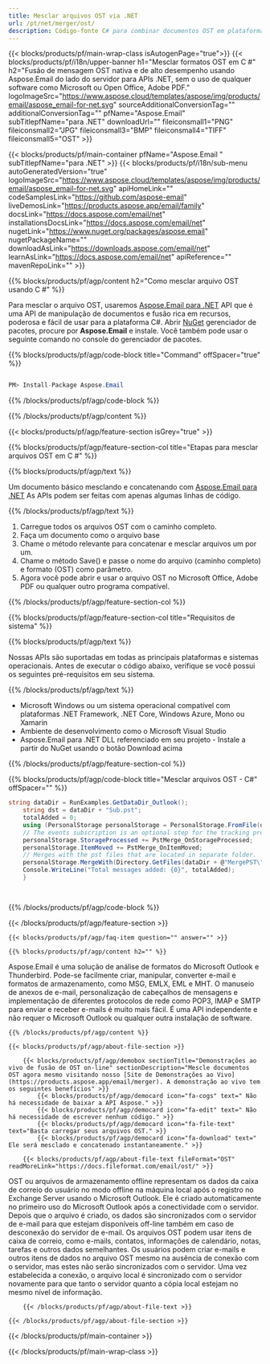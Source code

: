 ```yaml
---
title: Mesclar arquivos OST via .NET
url: /pt/net/merger/ost/
description: Código-fonte C# para combinar documentos OST em plataformas .NET Framework, .NET Core e Xamarin.
---
```


{{< blocks/products/pf/main-wrap-class isAutogenPage="true">}}
{{< blocks/products/pf/i18n/upper-banner h1="Mesclar formatos OST em C #" h2="Fusão de mensagem OST nativa e de alto desempenho usando Aspose.Email do lado do servidor para APIs .NET, sem o uso de qualquer software como Microsoft ou Open Office, Adobe PDF." logoImageSrc="https://www.aspose.cloud/templates/aspose/img/products/email/aspose_email-for-net.svg" sourceAdditionalConversionTag="" additionalConversionTag="" pfName="Aspose.Email" subTitlepfName="para .NET" downloadUrl="" fileiconsmall1="PNG" fileiconsmall2="JPG" fileiconsmall3="BMP" fileiconsmall4="TIFF" fileiconsmall5="OST" >}}

{{< blocks/products/pf/main-container pfName="Aspose.Email " subTitlepfName="para .NET" >}}
{{< blocks/products/pf/i18n/sub-menu autoGeneratedVersion="true" logoImageSrc="https://www.aspose.cloud/templates/aspose/img/products/email/aspose_email-for-net.svg" apiHomeLink="" codeSamplesLink="https://github.com/aspose-email" liveDemosLink="https://products.aspose.app/email/family" docsLink="https://docs.aspose.com/email/net" installationsDocsLink="https://docs.aspose.com/email/net" nugetLink="https://www.nuget.org/packages/aspose.email" nugetPackageName="" downloadAsLink="https://downloads.aspose.com/email/net" learnAsLink="https://docs.aspose.com/email/net" apiReference="" mavenRepoLink="" >}}

{{% blocks/products/pf/agp/content h2="Como mesclar arquivo OST usando C #" %}}

Para mesclar o arquivo OST, usaremos <a href="https://products.aspose.com/email/net">Aspose.Email para .NET</a> API que é uma API de manipulação de documentos e fusão rica em recursos, poderosa e fácil de usar para a plataforma C#. Abrir <a href="https://www.nuget.org/packages/aspose.email">NuGet</a> gerenciador de pacotes, procure por <b>Aspose.Email</b> e instale. Você também pode usar o seguinte comando no console do gerenciador de pacotes.

{{% blocks/products/pf/agp/code-block title="Command" offSpacer="true" %}}

```cs

PM> Install-Package Aspose.Email

```

{{% /blocks/products/pf/agp/code-block %}}

{{% /blocks/products/pf/agp/content %}}

{{< blocks/products/pf/agp/feature-section isGrey="true" >}}

{{% blocks/products/pf/agp/feature-section-col title="Etapas para mesclar arquivos OST em C #" %}}

{{% blocks/products/pf/agp/text %}}

 Um documento básico mesclando e concatenando com
 [Aspose.Email para .NET](https://products.aspose.com/email/net)
 As APIs podem ser feitas com apenas algumas linhas de código.

{{% /blocks/products/pf/agp/text %}}

1. Carregue todos os arquivos OST com o caminho completo.
1. Faça um documento como o arquivo base
1. Chame o método relevante para concatenar e mesclar arquivos um por um.
1. Chame o método Save() e passe o nome do arquivo (caminho completo) e formato (OST) como parâmetro.
1. Agora você pode abrir e usar o arquivo OST no Microsoft Office, Adobe PDF ou qualquer outro programa compatível.


{{% /blocks/products/pf/agp/feature-section-col %}}

{{% blocks/products/pf/agp/feature-section-col title="Requisitos de sistema" %}}

{{% blocks/products/pf/agp/text %}}

 Nossas APIs são suportadas em todas as principais plataformas e sistemas operacionais. Antes de executar o código abaixo, verifique se você possui os seguintes pré-requisitos em seu sistema.

{{% /blocks/products/pf/agp/text %}}

-  Microsoft Windows ou um sistema operacional compatível com plataformas .NET Framework, .NET Core, Windows Azure, Mono ou Xamarin
-  Ambiente de desenvolvimento como o Microsoft Visual Studio
-  Aspose.Email para .NET DLL referenciado em seu projeto - Instale a partir do NuGet usando o botão Download acima

{{% /blocks/products/pf/agp/feature-section-col %}}

{{% blocks/products/pf/agp/code-block title="Mesclar arquivos OST - C#" offSpacer="" %}}

```cs
string dataDir = RunExamples.GetDataDir_Outlook();
    string dst = dataDir + "Sub.pst";
    totalAdded = 0;
    using (PersonalStorage personalStorage = PersonalStorage.FromFile(dst)){
    // The events subscription is an optional step for the tracking process only.
    personalStorage.StorageProcessed += PstMerge_OnStorageProcessed;
    personalStorage.ItemMoved += PstMerge_OnItemMoved;
    // Merges with the pst files that are located in separate folder.
    personalStorage.MergeWith(Directory.GetFiles(dataDir + @"MergePST\"));
    Console.WriteLine("Total messages added: {0}", totalAdded);
    } 

       

```

{{% /blocks/products/pf/agp/code-block %}}

{{< /blocks/products/pf/agp/feature-section >}}

    {{< blocks/products/pf/agp/faq-item question="" answer="" >}}


<!-- aboutfile Starts -->

    {{% blocks/products/pf/agp/content h2="" %}}

Aspose.Email é uma solução de análise de formatos do Microsoft Outlook e Thunderbird. Pode-se facilmente criar, manipular, converter e-mail e formatos de armazenamento, como MSG, EMLX, EML e MHT. O manuseio de anexos de e-mail, personalização de cabeçalhos de mensagens e implementação de diferentes protocolos de rede como POP3, IMAP e SMTP para enviar e receber e-mails é muito mais fácil. É uma API independente e não requer o Microsoft Outlook ou qualquer outra instalação de software. 



    {{% /blocks/products/pf/agp/content %}}

    {{< blocks/products/pf/agp/about-file-section >}}

        {{< blocks/products/pf/agp/demobox sectionTitle="Demonstrações ao vivo de fusão de OST on-line" sectionDescription="Mescle documentos OST agora mesmo visitando nosso [Site de Demonstrações ao Vivo](https://products.aspose.app/email/merger). A demonstração ao vivo tem os seguintes benefícios" >}}
            {{< blocks/products/pf/agp/democard icon="fa-cogs" text=" Não há necessidade de baixar a API Aspose." >}}
            {{< blocks/products/pf/agp/democard icon="fa-edit" text=" Não há necessidade de escrever nenhum código." >}}
            {{< blocks/products/pf/agp/democard icon="fa-file-text" text="Basta carregar seus arquivos OST." >}}
            {{< blocks/products/pf/agp/democard icon="fa-download" text=" Ele será mesclado e concatenado instantaneamente." >}}

        {{< blocks/products/pf/agp/about-file-text fileFormat="OST" readMoreLink="https://docs.fileformat.com/email/ost/" >}}
OST ou arquivos de armazenamento offline representam os dados da caixa de correio do usuário no modo offline na máquina local após o registro no Exchange Server usando o Microsoft Outlook. Ele é criado automaticamente no primeiro uso do Microsoft Outlook após a conectividade com o servidor. Depois que o arquivo é criado, os dados são sincronizados com o servidor de e-mail para que estejam disponíveis off-line também em caso de desconexão do servidor de e-mail. Os arquivos OST podem usar itens de caixa de correio, como e-mails, contatos, informações de calendário, notas, tarefas e outros dados semelhantes. Os usuários podem criar e-mails e outros itens de dados no arquivo OST mesmo na ausência de conexão com o servidor, mas estes não serão sincronizados com o servidor. Uma vez estabelecida a conexão, o arquivo local é sincronizado com o servidor novamente para que tanto o servidor quanto a cópia local estejam no mesmo nível de informação.

        {{< /blocks/products/pf/agp/about-file-text >}}

    {{< /blocks/products/pf/agp/about-file-section >}}

<!-- aboutfile Ends -->



{{< /blocks/products/pf/main-container >}}
   
{{< /blocks/products/pf/main-wrap-class >}}